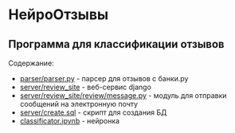 # НейроОтзывы
## Программа для классификации отзывов

Содержание:
- [parser/parser.py](https://github.com/drobotunyulia/neuro_reviews/blob/main/paresr/parser.py) - парсер для отзывов с банки.ру
- [server/review_site](https://github.com/drobotunyulia/neuro_reviews/tree/main/server/review_site) - веб-сервис django
- [server/review_site/review/message.py](https://github.com/drobotunyulia/neuro_reviews/blob/main/server/review_site/review/message.py) - модуль для отправки сообщений на электронную почту
- [server/create.sql]() - скрипт для создания БД
- [classificator.ipynb]() - нейронка
